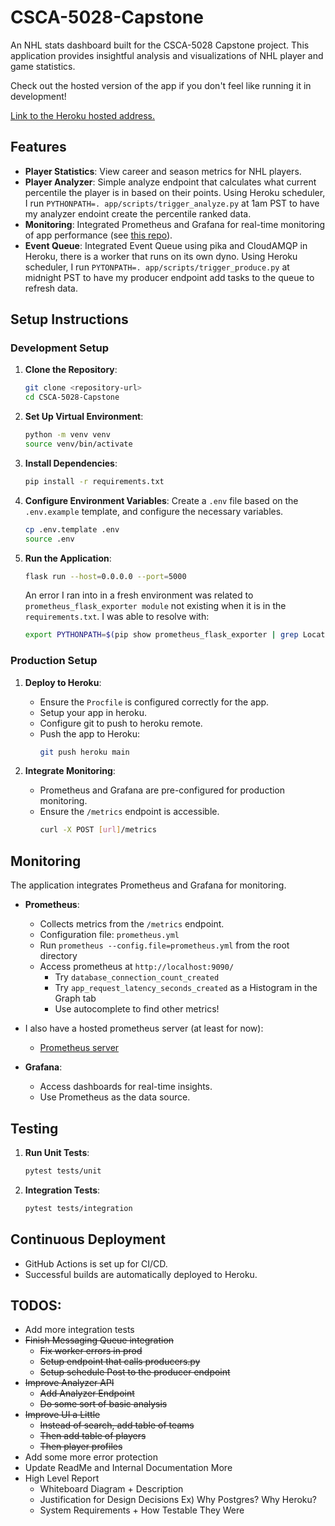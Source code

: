 # CSCA-5028-Capstone

An NHL stats dashboard built for the CSCA-5028 Capstone project. This application provides insightful analysis and visualizations of NHL player and game statistics.

Check out the hosted version of the app if you don't feel like running it in development!

[Link to the Heroku hosted address.](https://nhl-reporting-app-b1fe017be8db.herokuapp.com/)

## Features

- **Player Statistics**: View career and season metrics for NHL players.
- **Player Analyzer**: Simple analyze endpoint that calculates what current percentile the player is in based on their points. Using Heroku scheduler, I run `PYTHONPATH=. app/scripts/trigger_analyze.py` at 1am PST to have my analyzer endoint create the percentile ranked data.
- **Monitoring**: Integrated Prometheus and Grafana for real-time monitoring of app performance (see [this repo](https://github.com/RescuedBuffalo/nhl-reporting-prometheus)).
- **Event Queue**: Integrated Event Queue using pika and CloudAMQP in Heroku, there is a worker that runs on its own dyno. Using Heroku scheduler, I run `PYTONPATH=. app/scripts/trigger_produce.py` at midnight PST to have my producer endpoint add tasks to the queue to refresh data.

## Setup Instructions

### Development Setup

1. **Clone the Repository**:
    ```bash
    git clone <repository-url>
    cd CSCA-5028-Capstone
    ```

2. **Set Up Virtual Environment**:
    ```bash
    python -m venv venv
    source venv/bin/activate
    ```

3. **Install Dependencies**:
    ```bash
    pip install -r requirements.txt
    ```

4. **Configure Environment Variables**:
    Create a `.env` file based on the `.env.example` template, and configure the necessary variables.
    ```bash
    cp .env.template .env
    source .env
    ```

5. **Run the Application**:
    ```bash
    flask run --host=0.0.0.0 --port=5000
    ```

    An error I ran into in a fresh environment was related to `prometheus_flask_exporter module` not existing when it is in the `requirements.txt`. I was able to resolve with:
    ```bash
    export PYTHONPATH=$(pip show prometheus_flask_exporter | grep Location | awk '{print $2}')
    ```

### Production Setup

1. **Deploy to Heroku**:
    - Ensure the `Procfile` is configured correctly for the app.
    - Setup your app in heroku.
    - Configure git to push to heroku remote.
    - Push the app to Heroku:
      ```bash
      git push heroku main
      ```

2. **Integrate Monitoring**:
    - Prometheus and Grafana are pre-configured for production monitoring.
    - Ensure the `/metrics` endpoint is accessible.
      ```bash
      curl -X POST [url]/metrics
      ```

## Monitoring

The application integrates Prometheus and Grafana for monitoring.

- **Prometheus**:
  - Collects metrics from the `/metrics` endpoint.
  - Configuration file: `prometheus.yml`
  - Run `prometheus --config.file=prometheus.yml` from the root directory
  - Access prometheus at `http://localhost:9090/`
    - Try `database_connection_count_created`
    - Try `app_request_latency_seconds_created` as a Histogram in the Graph tab
    - Use autocomplete to find other metrics!
- I also have a hosted prometheus server (at least for now):
    - [Prometheus server](https://nhl-reporting-prometheus-e58e22902675.herokuapp.com/graph)

- **Grafana**:
  - Access dashboards for real-time insights.
  - Use Prometheus as the data source.

## Testing

1. **Run Unit Tests**:
    ```bash
    pytest tests/unit
    ```

2. **Integration Tests**:
    ```bash
    pytest tests/integration
    ```


## Continuous Deployment

- GitHub Actions is set up for CI/CD.
- Successful builds are automatically deployed to Heroku.

## TODOS:
- Add more integration tests
- ~~Finish Messaging Queue integration~~
    - ~~Fix worker errors in prod~~
    - ~~Setup endpoint that calls producers.py~~
    - ~~Setup schedule Post to the producer endpoint~~
- ~~Improve Analyzer API~~
    - ~~Add Analyzer Endpoint~~
    - ~~Do some sort of basic analysis~~
- ~~Improve UI a Little~~
    - ~~Instead of search, add table of teams~~
    - ~~Then add table of players~~
    - ~~Then player profiles~~
- Add some more error protection
- Update ReadMe and Internal Documentation More
- High Level Report
    - Whiteboard Diagram + Description
    - Justification for Design Decisions
        Ex) Why Postgres? Why Heroku?
    - System Requirements + How Testable They Were
